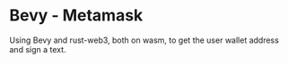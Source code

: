 # Bevy - Metamask

Using Bevy and rust-web3, both on wasm, to get the user wallet address and sign a text.
